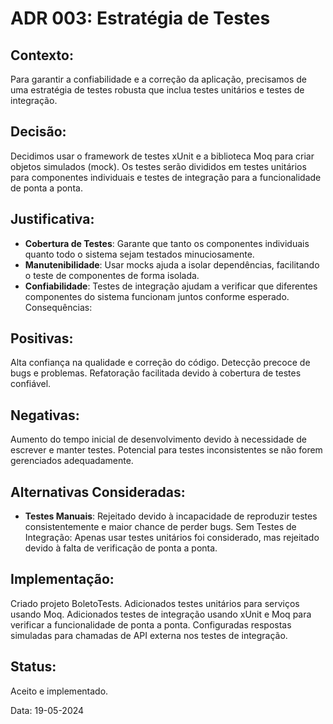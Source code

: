 # ADR 003: Estratégia de Testes

## Contexto:
Para garantir a confiabilidade e a correção da aplicação, precisamos de uma estratégia de testes robusta que inclua testes unitários e testes de integração.

## Decisão:
Decidimos usar o framework de testes xUnit e a biblioteca Moq para criar objetos simulados (mock). Os testes serão divididos em testes unitários para componentes individuais e testes de integração para a funcionalidade de ponta a ponta.

## Justificativa:

- **Cobertura de Testes**: Garante que tanto os componentes individuais quanto todo o sistema sejam testados minuciosamente.
- **Manutenibilidade**: Usar mocks ajuda a isolar dependências, facilitando o teste de componentes de forma isolada.
- **Confiabilidade**: Testes de integração ajudam a verificar que diferentes componentes do sistema funcionam juntos conforme esperado.
Consequências:

## Positivas:

Alta confiança na qualidade e correção do código.
Detecção precoce de bugs e problemas.
Refatoração facilitada devido à cobertura de testes confiável.

## Negativas:

Aumento do tempo inicial de desenvolvimento devido à necessidade de escrever e manter testes.
Potencial para testes inconsistentes se não forem gerenciados adequadamente.

## Alternativas Consideradas:

- **Testes Manuais**: Rejeitado devido à incapacidade de reproduzir testes consistentemente e maior chance de perder bugs.
Sem Testes de Integração: Apenas usar testes unitários foi considerado, mas rejeitado devido à falta de verificação de ponta a ponta.

## Implementação:

Criado projeto BoletoTests.
Adicionados testes unitários para serviços usando Moq.
Adicionados testes de integração usando xUnit e Moq para verificar a funcionalidade de ponta a ponta.
Configuradas respostas simuladas para chamadas de API externa nos testes de integração.

## Status:
Aceito e implementado.

Data:
19-05-2024